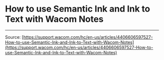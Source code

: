 # How to use Semantic Ink and Ink to Text with Wacom Notes



---
Source: [https://support.wacom.com/hc/en-us/articles/4406606597527-How-to-use-Semantic-Ink-and-Ink-to-Text-with-Wacom-Notes](https://support.wacom.com/hc/en-us/articles/4406606597527-How-to-use-Semantic-Ink-and-Ink-to-Text-with-Wacom-Notes)
